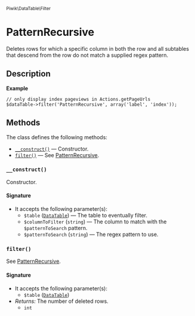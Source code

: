 <small>Piwik\DataTable\Filter</small>

PatternRecursive
================

Deletes rows for which a specific column in both the row and all subtables that descend from the row do not match a supplied regex pattern.

Description
-----------

**Example**

    // only display index pageviews in Actions.getPageUrls
    $dataTable->filter('PatternRecursive', array('label', 'index'));

Methods
-------

The class defines the following methods:

- [`__construct()`](#__construct) &mdash; Constructor.
- [`filter()`](#filter) &mdash; See [PatternRecursive](#).

<a name="__construct" id="__construct"></a>
<a name="__construct" id="__construct"></a>
### `__construct()`

Constructor.

#### Signature

- It accepts the following parameter(s):
    - `$table` ([`DataTable`](../../../Piwik/DataTable.md)) &mdash; The table to eventually filter.
    - `$columnToFilter` (`string`) &mdash; The column to match with the `$patternToSearch` pattern.
    - `$patternToSearch` (`string`) &mdash; The regex pattern to use.

<a name="filter" id="filter"></a>
<a name="filter" id="filter"></a>
### `filter()`

See [PatternRecursive](#).

#### Signature

- It accepts the following parameter(s):
    - `$table` ([`DataTable`](../../../Piwik/DataTable.md))
- _Returns:_ The number of deleted rows.
    - `int`

